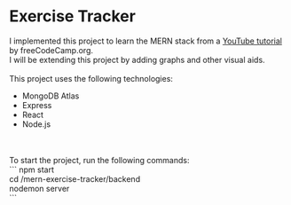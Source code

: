 <h1>Exercise Tracker</h1>
I implemented this project to learn the MERN stack from a <a href="https://www.youtube.com/watch?v=7CqJlxBYj-M">YouTube tutorial</a> by freeCodeCamp.org.<br>
I will be extending this project by adding graphs and other visual aids.<br><br>
This project uses the following technologies:
<ul>
<li>MongoDB Atlas</li>
<li>Express</li>
<li>React</li>
<li>Node.js</li>
</ul>
<br><br>
To start the project, run the following commands: <br>
```
npm start<br>
cd /mern-exercise-tracker/backend<br>
nodemon server<br>
```
